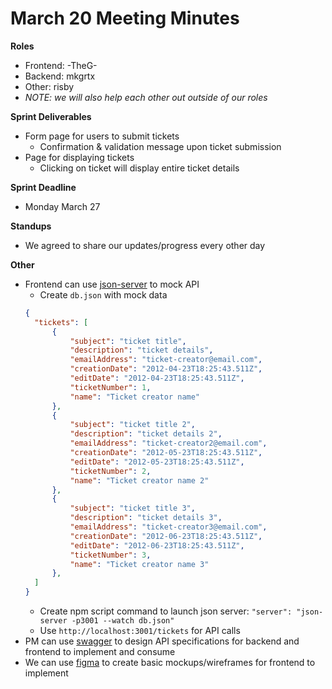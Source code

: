 # March 20 Meeting Minutes

**Roles**
- Frontend: -TheG-
- Backend: mkgrtx
- Other: risby
- _NOTE: we will also help each other out outside of our roles_

**Sprint Deliverables**
- Form page for users to submit tickets
  - Confirmation & validation message upon ticket submission
- Page for displaying tickets
  - Clicking on ticket will display entire ticket details

**Sprint Deadline**
- Monday March 27

**Standups**
- We agreed to share our updates/progress every other day

**Other**
- Frontend can use [json-server](https://www.npmjs.com/package/json-server) to mock API
  - Create `db.json` with mock data
  ```json
  {
    "tickets": [
        {
            "subject": "ticket title",
            "description": "ticket details",
            "emailAddress": "ticket-creator@email.com",
            "creationDate": "2012-04-23T18:25:43.511Z",
            "editDate": "2012-04-23T18:25:43.511Z",
            "ticketNumber": 1,
            "name": "Ticket creator name"
        },
        {
            "subject": "ticket title 2",
            "description": "ticket details 2",
            "emailAddress": "ticket-creator2@email.com",
            "creationDate": "2012-05-23T18:25:43.511Z",
            "editDate": "2012-05-23T18:25:43.511Z",
            "ticketNumber": 2,
            "name": "Ticket creator name 2"
        },
        {
            "subject": "ticket title 3",
            "description": "ticket details 3",
            "emailAddress": "ticket-creator3@email.com",
            "creationDate": "2012-06-23T18:25:43.511Z",
            "editDate": "2012-06-23T18:25:43.511Z",
            "ticketNumber": 3,
            "name": "Ticket creator name 3"
        },
    ]
  }
  ```
  - Create npm script command to launch json server: `"server": "json-server -p3001 --watch db.json"`
  - Use `http://localhost:3001/tickets` for API calls
- PM can  use [swagger](https://editor.swagger.io/) to design API specifications for backend and frontend to implement and consume
- We can use [figma](https://www.figma.com/) to create basic mockups/wireframes for frontend to implement

